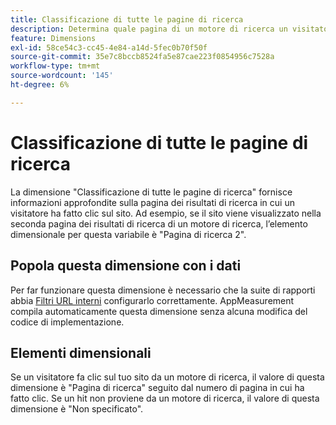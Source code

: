 ```yaml
---
title: Classificazione di tutte le pagine di ricerca
description: Determina quale pagina di un motore di ricerca un visitatore ha fatto clic sul tuo sito.
feature: Dimensions
exl-id: 58ce54c3-cc45-4e84-a14d-5fec0b70f50f
source-git-commit: 35e7c8bccb8524fa5e87cae223f0854956c7528a
workflow-type: tm+mt
source-wordcount: '145'
ht-degree: 6%

---
```


# Classificazione di tutte le pagine di ricerca

La dimensione &quot;Classificazione di tutte le pagine di ricerca&quot; fornisce informazioni approfondite sulla pagina dei risultati di ricerca in cui un visitatore ha fatto clic sul sito. Ad esempio, se il sito viene visualizzato nella seconda pagina dei risultati di ricerca di un motore di ricerca, l’elemento dimensionale per questa variabile è &quot;Pagina di ricerca 2&quot;.

## Popola questa dimensione con i dati

Per far funzionare questa dimensione è necessario che la suite di rapporti abbia [Filtri URL interni](/help/admin/admin/c-manage-report-suites/c-edit-report-suites/general/internal-url-filter-admin.md) configurarlo correttamente. AppMeasurement compila automaticamente questa dimensione senza alcuna modifica del codice di implementazione.

## Elementi dimensionali

Se un visitatore fa clic sul tuo sito da un motore di ricerca, il valore di questa dimensione è &quot;Pagina di ricerca&quot; seguito dal numero di pagina in cui ha fatto clic. Se un hit non proviene da un motore di ricerca, il valore di questa dimensione è &quot;Non specificato&quot;.
